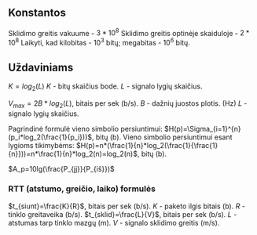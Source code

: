 ## Konstantos
Sklidimo greitis vakuume - $3*10^8$
Sklidimo greitis optinėje skaiduloje - $2*10^8$
Laikyti, kad kilobitas - $10^3$ bitų; megabitas - $10^6$ bitų.

## Uždaviniams
$K=log_{2}(L)$
$K$ - bitų skaičius bode.
$L$ - signalo lygių skaičius.

$V_{max}=2B*log_2(L)$, bitais per sek (b/s).
$B$ - dažnių juostos plotis. (Hz)
$L$ - signalo lygių skaičius.

Pagrindinė formulė vieno simbolio persiuntimui:
$H(p)=\Sigma_{i=1}^{n}(p_i*log_2(\frac{1}{p_i}))$, bitų (b).
Vieno simbolio persiuntimui esant lygioms tikimybėms:
$H(p)=n*(\frac{1}{n}*log_2(\frac{1}{\frac{1}{n}}))=n*\frac{1}{n}*log_2(n)=log_2(n)$, bitų (b).

$A_p=10lg(\frac{P_{įj}}{P_{iš}})$

### RTT (atstumo, greičio, laiko) formulės
$t_{siunt}=\frac{K}{R}$, bitais per sek (b/s).
$K$ - paketo ilgis bitais (b).
$R$ - tinklo greitaveika (b/s).
$t_{sklid}=\frac{L}{V}$, bitais per sek (b/s).
$L$ - atstumas tarp tinklo mazgų (m).
$V$ - signalo sklidimo greitis (m/s).